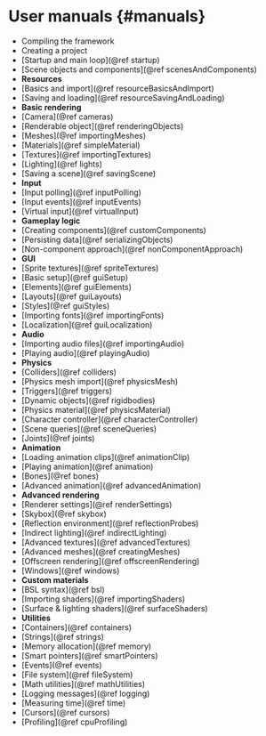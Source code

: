 User manuals									{#manuals}
===============

- Compiling the framework
- Creating a project
- [Startup and main loop](@ref startup)
- [Scene objects and components](@ref scenesAndComponents)
- **Resources**
 - [Basics and import](@ref resourceBasicsAndImport)
 - [Saving and loading](@ref resourceSavingAndLoading)
- **Basic rendering**
 - [Camera](@ref cameras)
 - [Renderable object](@ref renderingObjects)
 - [Meshes](@ref importingMeshes)
 - [Materials](@ref simpleMaterial)
 - [Textures](@ref importingTextures)
 - [Lighting](@ref lights)
 - [Saving a scene](@ref savingScene)
- **Input**
 - [Input polling](@ref inputPolling) 
 - [Input events](@ref inputEvents) 
 - [Virtual input](@ref virtualInput)
- **Gameplay logic**
 - [Creating components](@ref customComponents)
 - [Persisting data](@ref serializingObjects)
 - [Non-component approach](@ref nonComponentApproach)
- **GUI**
 - [Sprite textures](@ref spriteTextures)
 - [Basic setup](@ref guiSetup)
 - [Elements](@ref guiElements)
 - [Layouts](@ref guiLayouts)
 - [Styles](@ref guiStyles)
 - [Importing fonts](@ref importingFonts)
 - [Localization](@ref guiLocalization)
- **Audio**
 - [Importing audio files](@ref importingAudio)
 - [Playing audio](@ref playingAudio)
- **Physics**
 - [Colliders](@ref colliders)
 - [Physics mesh import](@ref physicsMesh)
 - [Triggers](@ref triggers)
 - [Dynamic objects](@ref rigidbodies)
 - [Physics material](@ref physicsMaterial)
 - [Character controller](@ref characterController)
 - [Scene queries](@ref sceneQueries)
 - [Joints](@ref joints)
- **Animation**
 - [Loading animation clips](@ref animationClip)
 - [Playing animation](@ref animation)
 - [Bones](@ref bones)
 - [Advanced animation](@ref advancedAnimation)
- **Advanced rendering**
 - [Renderer settings](@ref renderSettings)
 - [Skybox](@ref skybox)
 - [Reflection environment](@ref reflectionProbes)
 - [Indirect lighting](@ref indirectLighting)
 - [Advanced textures](@ref advancedTextures)
 - [Advanced meshes](@ref creatingMeshes)
 - [Offscreen rendering](@ref offscreenRendering)
 - [Windows](@ref windows)
 - **Custom materials**
  - [BSL syntax](@ref bsl)
  - [Importing shaders](@ref importingShaders)
  - [Surface & lighting shaders](@ref surfaceShaders)
- **Utilities**
 - [Containers](@ref containers)
 - [Strings](@ref strings)
 - [Memory allocation](@ref memory)
 - [Smart pointers](@ref smartPointers) 
 - [Events](@ref events)
 - [File system](@ref fileSystem) 
 - [Math utilities](@ref mathUtilities)
 - [Logging messages](@ref logging)
 - [Measuring time](@ref time)
 - [Cursors](@ref cursors)
 - [Profiling](@ref cpuProfiling)
